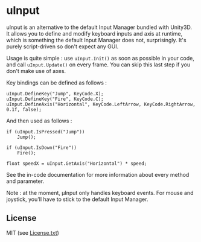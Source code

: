 uInput
======

uInput is an alternative to the default Input Manager bundled with Unity3D. It allows you to define and modify keyboard inputs and axis at runtime, which is something the default Input Manager does not, surprisingly. It's purely script-driven so don't expect any GUI.

Usage is quite simple : use `uInput.Init()` as soon as possible in your code, and call `uInput.Update()` on every frame. You can skip this last step if you don't make use of axes.

Key bindings can be defined as follows :

    uInput.DefineKey("Jump", KeyCode.X);
    uInput.DefineKey("Fire", KeyCode.C);
    uInput.DefineAxis("Horizontal", KeyCode.LeftArrow, KeyCode.RightArrow, 0.1f, false);

And then used as follows :

    if (uInput.IsPressed("Jump"))
        Jump();
	   
    if (uInput.IsDown("Fire"))
        Fire();
    
    float speedX = uInput.GetAxis("Horizontal") * speed;

See the in-code documentation for more information about every method and parameter.

Note : at the moment, µInput only handles keyboard events. For mouse and joystick, you'll have to stick to the default Input Manager.

License
-------

MIT (see [License.txt](LICENSE.txt))
